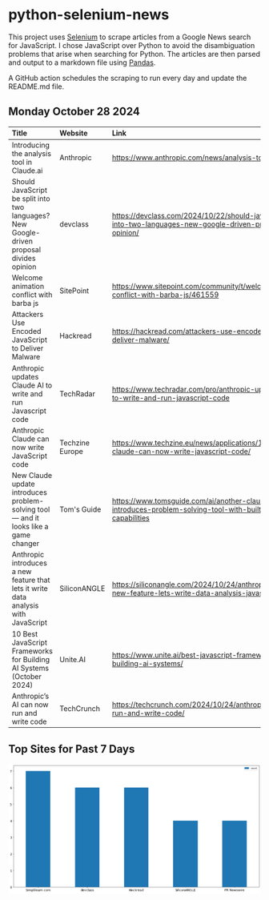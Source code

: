 # python-selenium-news

This project uses [Selenium](https://www.seleniumhq.org/) to scrape articles from a Google News search for JavaScript.
I chose JavaScript over Python to avoid the disambiguation problems that arise when searching for Python.
The articles are then parsed and output to a markdown file using [Pandas](https://pandas.pydata.org/).

A GitHub action schedules the scraping to run every day and update the README.md file.

## Monday October 28 2024


| Title                                                                                     | Website         | Link                                                                                                                      |
|:------------------------------------------------------------------------------------------|:----------------|:--------------------------------------------------------------------------------------------------------------------------|
| Introducing the analysis tool in Claude.ai                                                | Anthropic       | https://www.anthropic.com/news/analysis-tool                                                                              |
| Should JavaScript be split into two languages? New Google-driven proposal divides opinion | devclass        | https://devclass.com/2024/10/22/should-javascript-be-split-into-two-languages-new-google-driven-proposal-divides-opinion/ |
| Welcome animation conflict with barba js                                                  | SitePoint       | https://www.sitepoint.com/community/t/welcome-animation-conflict-with-barba-js/461559                                     |
| Attackers Use Encoded JavaScript to Deliver Malware                                       | Hackread        | https://hackread.com/attackers-use-encoded-javascript-to-deliver-malware/                                                 |
| Anthropic updates Claude AI to write and run Javascript code                              | TechRadar       | https://www.techradar.com/pro/anthropic-updates-claude-ai-to-write-and-run-javascript-code                                |
| Anthropic Claude can now write JavaScript code                                            | Techzine Europe | https://www.techzine.eu/news/applications/125620/anthropic-claude-can-now-write-javascript-code/                          |
| New Claude update introduces problem-solving tool — and it looks like a game changer      | Tom's Guide     | https://www.tomsguide.com/ai/another-claude-update-introduces-problem-solving-tool-with-built-in-javascript-capabilities  |
| Anthropic introduces a new feature that lets it write data analysis with JavaScript       | SiliconANGLE    | https://siliconangle.com/2024/10/24/anthropic-releases-new-feature-lets-write-data-analysis-javascript/                   |
| 10 Best JavaScript Frameworks for Building AI Systems (October 2024)                      | Unite.AI        | https://www.unite.ai/best-javascript-frameworks-for-building-ai-systems/                                                  |
| Anthropic’s AI can now run and write code                                                 | TechCrunch      | https://techcrunch.com/2024/10/24/anthropics-ai-can-now-run-and-write-code/                                               |
## Top Sites for Past 7 Days

![Graph of Top Sites](https://raw.githubusercontent.com/dan-mba/python-selenium-news/main/last-week.png)
